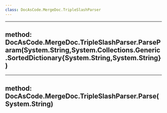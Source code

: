 ```yaml
---
class: DocAsCode.MergeDoc.TripleSlashParser
---
```


---
method: DocAsCode.MergeDoc.TripleSlashParser.ParseParam(System.String,System.Collections.Generic.SortedDictionary{System.String,System.String})
---

---
method: DocAsCode.MergeDoc.TripleSlashParser.Parse(System.String)
---

